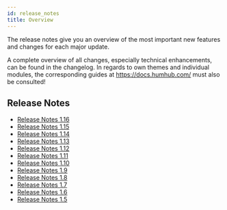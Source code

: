 ```yaml
---
id: release_notes
title: Overview
---
```


The release notes give you an overview of the most important new features and changes for each major update.

A complete overview of all changes, especially technical enhancements, can be found in the changelog. 
In regards to own themes and individual modules, the corresponding guides at https://docs.humhub.com/ must also be consulted! 

## Release Notes

- [Release Notes 1.16](release_notes_1_16.md)
- [Release Notes 1.15](release_notes_1_13.md)
- [Release Notes 1.14](release_notes_1_14.md)
- [Release Notes 1.13](release_notes_1_13.md)
- [Release Notes 1.12](release_notes_1_12.md)
- [Release Notes 1.11](release_notes_1_11.md)
- [Release Notes 1.10](release_notes_1_10.md)
- [Release Notes 1.9](release_notes_1_9.md)
- [Release Notes 1.8](release_notes_1_8.md)
- [Release Notes 1.7](release_notes_1_6.md)
- [Release Notes 1.6](release_notes_1_7.md)
- [Release Notes 1.5](release_notes_1_5.md)

